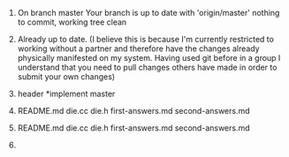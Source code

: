 1.  On branch master
    Your branch is up to date with 'origin/master'
    nothing to commit, working tree clean

2. Already up to date.
     (I believe this is because I'm currently restricted to working without a partner and therefore have the changes already physically manifested on my system. Having used git before in a group I understand that you need to pull changes others have made in order to submit your own changes)
3.  header
    *implement
    master
4.  README.md  die.cc  die.h  first-answers.md  second-answers.md
5. README.md  die.cc  die.h  first-answers.md  second-answers.md
6. 